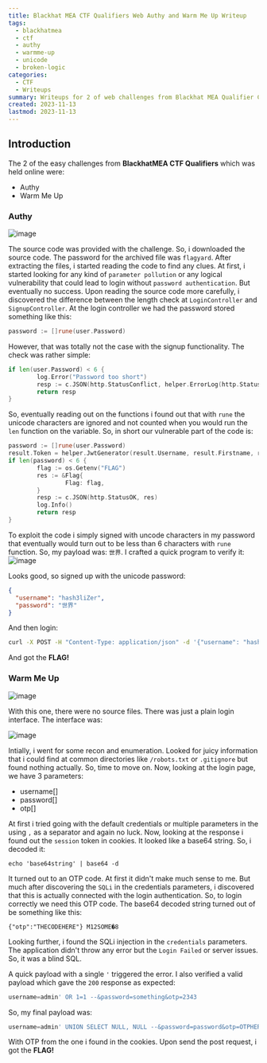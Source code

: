 ```yaml
---
title: Blackhat MEA CTF Qualifiers Web Authy and Warm Me Up Writeup
tags:
  - blackhatmea
  - ctf
  - authy
  - warmme-up
  - unicode
  - broken-logic
categories:
  - CTF
  - Writeups
summary: Writeups for 2 of web challenges from Blackhat MEA Qualifier CTF Round namely Authy and Warm Me Up  
created: 2023-11-13
lastmod: 2023-11-13
---
```


## Introduction
The 2 of the easy challenges from **BlackhatMEA CTF Qualifiers** which was held online were:

* Authy
* Warm Me Up

### Authy
![image](https://github.com/hash3liZer/khatta/assets/29171692/10ee8e70-1ea2-4742-b1c9-e9ad483cc1b8)

The source code was provided with the challenge. So, i downloaded the source code. The password for the archived file was `flagyard`. After extracting the files, i started reading the code to find any clues. At first, i started looking for any kind of `parameter pollution` or any logical vulnerability that could lead to login without `password authentication`. But eventually no success. Upon reading the source code more carefully, i discovered the difference between the length check at `LoginController` and `SignupController`. At the login controller we had the password stored something like this: 
```go
password := []rune(user.Password)
```

However, that was totally not the case with the signup functionality. The check was rather simple: 
```go
if len(user.Password) < 6 {
        log.Error("Password too short")
        resp := c.JSON(http.StatusConflict, helper.ErrorLog(http.StatusConflict, "Password too short", "EXT_REF"))
        return resp
}
```

So, eventually reading out on the functions i found out that with `rune` the unicode characters are ignored and not counted when you would run the `len` function on the variable. So, in short our vulnerable part of the code is: 
```go
password := []rune(user.Password)
result.Token = helper.JwtGenerator(result.Username, result.Firstname, result.Lastname, os.Getenv("SECRET"))
if len(password) < 6 {
        flag := os.Getenv("FLAG")
        res := &Flag{
                Flag: flag,
        }
        resp := c.JSON(http.StatusOK, res)
        log.Info()
        return resp
}
```

To exploit the code i simply signed with uncode characters in my password that eventually would turn out to be less than 6 characters with `rune` function. So, my payload was: `世界`. I crafted a quick program to verify it: 
![image](https://github.com/hash3liZer/khatta/assets/29171692/29759264-6548-4db9-8f0f-9906066e1ece)


Looks good, so signed up with the unicode password: 
```json
{
  "username": "hash3liZer",
  "password": "世界"
}
```

And then login:
```bash
curl -X POST -H "Content-Type: application/json" -d '{"username": "hash3liZer", "password":"世界"}' http://targeturlhere/login
```

And got the **FLAG!**

### Warm Me Up

![image](https://github.com/hash3liZer/khatta/assets/29171692/f8eea34e-83fd-4ce1-ae17-723ba052ad4d)

With this one, there were no source files. There was just a plain login interface. The interface was: 

![image](https://github.com/hash3liZer/khatta/assets/29171692/10870615-7f93-43a6-9d70-0b1fad713811)

Intially, i went for some recon and enumeration. Looked for juicy information that i could find at common directories like `/robots.txt` or `.gitignore` but found nothing actually. So, time to move on. Now, looking at the login page, we have 3 parameters: 

* username[]
* password[]
* otp[]

At first i tried going with the default credentials or multiple parameters in the using `,` as a separator and again no luck. Now, looking at the response i found out the `session` token in cookies. It looked like a base64 string. So, i decoded it: 
```
echo 'base64string' | base64 -d
```

It turned out to an OTP code. At first it didn't make much sense to me. But much after discovering the `SQLi` in the credentials parameters, i discovered that this is actually connected with the login authentication. So, to login correctly we need this OTP code. The base64 decoded string turned out of be something like this: 
```
{"otp":"THECODEHERE"} M12SOME�8
```

Looking further, i found the SQLi injection in the `credentials` parameters. The application didn't throw any error but the `Login Failed` or server issues. So, it was a blind SQL. 

A quick payload with a single `'` triggered the error. I also verified a valid payload which gave the `200` response as expected: 
```sql
username=admin' OR 1=1 --&password=something&otp=2343
```

So, my final payload was: 
```sql
username=admin' UNION SELECT NULL, NULL --&password=password&otp=OTPHERE
```

With OTP from the one i found in the cookies. Upon send the post request, i got the **FLAG!**
